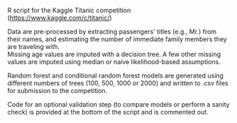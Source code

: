 R script for the Kaggle Titanic competition (https://www.kaggle.com/c/titanic/)

Data are pre-processed by extracting passengers' titles (e.g., Mr.) from their names,
and estimating the number of immediate family members they are traveling with.  
Missing age values are imputed with a decision tree.  A few other missing values are 
imputed using median or naive likelihood-based assumptions.

Random forest and conditional random forest models are generated using different numbers of trees
(100, 500, 1000 or 2000) and written to .csv files for submission to the competition.

Code for an optional validation step (to compare models or perform a sanity check) is provided 
at the bottom of the script and is commented out.
